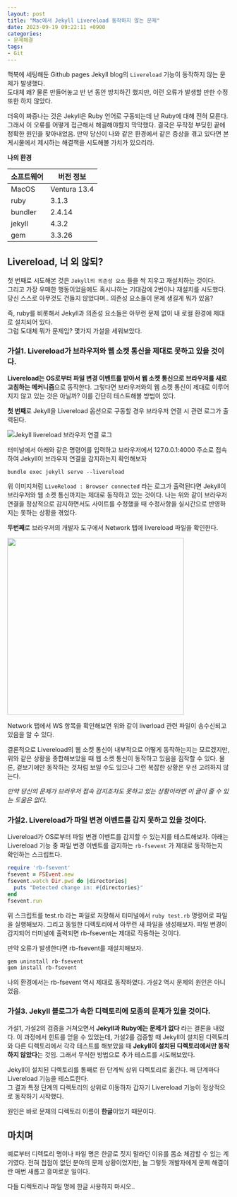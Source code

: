 ```yaml
---
layout: post
title: "Mac에서 Jekyll Livereload 동작하지 않는 문제"
date: 2023-09-19 09:22:11 +0900
categories: 
- 문제해결
tags:
- Git
---
```


맥북에 세팅해둔 Github pages Jekyll blog의 `Livereload`  기능이 동작하지 않는 문제가 발생했다.  
도대체 왜? 물론 만들어놓고 반 년 동안 방치하긴 했지만, 이런 오류가 발생할 만한 수정 또한 하지 않았다.

더욱이 짜증나는 것은 Jekyll은 Ruby 언어로 구동되는데 난 Ruby에 대해 전혀 모른다. 그래서 이 오류를 어떻게 접근해서 해결해야할지 막막했다. 결국은 무작정 부딪힌 끝에 정확한 원인을 찾아내었음. 만약 당신이 나와 같은 환경에서 같은 증상을 겪고 있다면 본 게시물에서 제시하는 해결책을 시도해볼 가치가 있으리라.

**나의 환경**

| 소프트웨어 | 버전 정보    |
| :--------- | ------------ |
| MacOS      | Ventura 13.4 |
| ruby       | 3.1.3        |
| bundler    | 2.4.14       |
| jekyll     | 4.3.2        |
| gem        | 3.3.26       |

## Livereload, 너 외 않되?

첫 번째로 시도해본 것은 `Jekyll의 의존성 요소` 들을 싹 지우고 재설치하는 것이다.  
그리고 가장 우매한 행동이었음에도 혹시나하는 기대감에 2번이나 재설치를 시도했다. 당신 스스로 아무것도 건들지 않았다며..  의존성 요소들이 문제 생길게 뭐가 있음?

즉, ruby를 비롯해서 Jekyll과 의존성 요소들은 아무런 문제 없이 내 로컬 환경에 제대로 설치되어 있다.  
그럼 도대체 뭐가 문제임? 몇가지 가설을 세워보았다.

### 가설1. Livereload가 브라우저와 웹 소켓 통신을 제대로 못하고 있을 것이다.

**Livereload는 OS로부터 파일 변경 이벤트를 받아서 웹 소켓 통신으로 브라우저를 새로고침하는 메커니즘**으로 동작한다. 그렇다면 브라우저와의 웹 소켓 통신이 제대로 이루어지지 않고 있는 것은 아닐까? 이를 간단히 테스트해볼 방법이 있다.

**첫 번째**로 Jekyll을 Livereload 옵션으로 구동할 경우 브라우저 연결 시 관련 로그가 출력된다.

<img src="assets/img/Jekyll-livereload.gif" alt="Jekyll livereload 브라우저 연결 로그">

터미널에서 아래와 같은 명령어를 입력하고 브라우저에서 127.0.0.1:4000 주소로 접속하여 Jekyll이 브라우저 연결을 감지하는지 확인해보자

``` shell
bundle exec jekyll serve --livereload
```

위 이미지처럼 `LiveReload : Browser connected`  라는 로그가 출력된다면 Jekyll이 브라우저와 웹 소켓 통신까지는 제대로 동작하고 있는 것이다. 나는 위와 같이 브라우저 연결을 정상적으로 감지하면서도 사이트를 수정했을 때 수정사항을 실시간으로 반영하지는 못하는 상황을 겪었다.

**두번째**로 브라우저의 개발자 도구에서 Network 탭에 livereload 파일을 확인한다.

<img src="assets/img/browser-network.png" width="400">

Network 탭에서 WS 항목을 확인해보면 위와 같이 liverload 관련 파일이 송수신되고 있음을 알 수 있다.  

결론적으로 Livereload의 웹 소켓 통신이 내부적으로 어떻게 동작하는지는 모르겠지만, 위와 같은 상황을 종합해보았을 때 웹 소켓 통신이 동작하고 있음을 짐작할 수 있다. 물론, 겉보기에만 동작하는 것처럼 보일 수도 있으나 그런 복잡한 상황은 우선 고려하지 않는다.

*만약 당신의 문제가 브라우저 접속 감지조차도 못하고 있는 상황이라면 이 글이 줄 수 있는 도움은 없다.*

### 가설2. Livereload가 파일 변경 이벤트를 감지 못하고 있을 것이다.

Livereload가 OS로부터 파일 변경 이벤트를 감지할 수 있는지를 테스트해보자. 아래는 Livereload 기능 중 파일 변경 이벤트를 감지하는 `rb-fsevent` 가 제대로 동작하는지 확인하는 스크립트다.

``` ruby
require 'rb-fsevent'
fsevent = FSEvent.new
fsevent.watch Dir.pwd do |directories|
  puts "Detected change in: #{directories}"
end
fsevent.run
```

위 스크립트를 test.rb 라는 파일로 저장해서 터미널에서 `ruby test.rb` 명령어로 파일을 실행해보자. 그리고 동일한 디렉토리에서 아무런 새 파일을 생성해보자. 파일 변경이 감지되어 터미널에 출력되면 rb-fsevent는 제대로 작동하는 것이다.

만약 오류가 발생한다면 rb-fsevent를 재설치해보자.

``` zsh
gem uninstall rb-fsevent
gem install rb-fsevent
```

나의 환경에서는 rb-fsevent 역시 제대로 동작하였다. 가설2 역시 문제의 원인은 아니었음.

### 가설3. Jekyll 블로그가 속한 디렉토리에 모종의 문제가 있을 것이다.

가설1, 가설2의 검증을 거쳐오면서 **Jekyll과 Ruby에는 문제가 없다** 라는 결론을 내렸다. 이 과정에서 힌트를 얻을 수 있었는데, 가설2를 검증할 때 Jekyll이 설치된 디렉토리와 다른 디렉토리에서 각각 테스트를 해보았을 때 **Jekyll이 설치된 디렉토리에서만 동작하지 않았다**는 것임. 그래서 무식한 방법으로 추가 테스트를 시도해보았다.

Jekyll이 설치된 디렉토리를 통째로 한 단계씩 상위 디렉토리로 옮긴다. 매 단계마다 Livereload 기능을 테스트한다.  
그 결과 특정 단계의 디렉토리의 상위로 이동하자 갑자기 Livereload 기능이 정상적으로 동작하기 시작했다.

원인은 바로 문제의 디렉토리 이름이 **한글**이었기 때문이다.



## 마치며

예로부터 디렉토리 명이나 파일 명은 한글로 짓지 말라던 이유를 몸소 체감할 수 있는 계기였다. 전혀 접점이 없던 분야의 문제 상황이었지만, 늘 그렇듯 개발자에게 문제 해결이란 매번 새롭고 흥미로운 일이다.

다들 디렉토리나 파일 명에 한글 사용하지 마시오..
